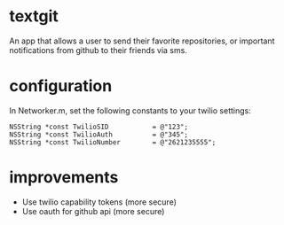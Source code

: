 textgit
=======
An app that allows a user to send their favorite repositories, or important notifications from github to their friends via sms.

configuration
=============

In Networker.m, set the following constants to your twilio settings:

```objc
NSString *const TwilioSID           = @"123";
NSString *const TwilioAuth          = @"345";
NSString *const TwilioNumber        = @"2621235555";
```

improvements
============
* Use twilio capability tokens (more secure)
* Use oauth for github api (more secure)
